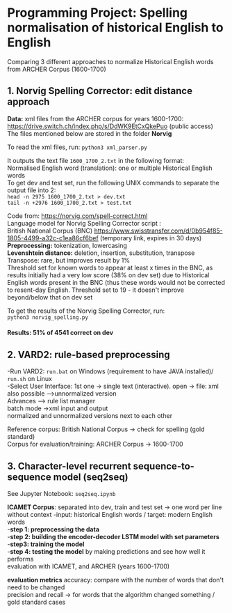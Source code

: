 # Programming Project: Spelling normalisation of historical English to English
Comparing 3 different approaches to normalize Historical English words from ARCHER Corpus (1600-1700)

## 1. Norvig Spelling Corrector: edit distance approach

**Data:** xml files from the ARCHER corpus for years 1600-1700: \
https://drive.switch.ch/index.php/s/DdWK9EtCxQkePuo (public access) \
The files mentioned below are stored in the folder **Norvig** 

To read the xml files, run:
```python3 xml_parser.py``` 

It outputs the text file ```1600_1700_2.txt``` in the following format: \
Normalised English word (translation): one or multiple Historical English words \
To get dev and test set, run the following UNIX commands to separate the output file into 2: \
```head -n 2975 1600_1700_2.txt > dev.txt``` \
```tail -n +2976 1600_1700_2.txt > test.txt``` 

Code from: https://norvig.com/spell-correct.html \
Language model for Norvig Spelling Corrector script : \
British National Corpus (BNC) https://www.swisstransfer.com/d/0b954f85-1805-4499-a32c-c1ea86cf6bef (temporary link, expires in 30 days)\
**Preprocessing:**  tokenization, lowercasing \
**Levenshtein distance:** deletion, insertion, substitution, transpose \
Transpose: rare, but improves result by 1% \
Threshold set for known words to appear at least x times in the BNC, as results initially had a very low score (38% on dev set) due to Historical English words present in the BNC (thus these words would not be corrected to resent-day English. Threshold set to 19 - it doesn't improve beyond/below that on dev set

To get the results of the Norvig Spelling Corrector, run: \
```python3 norvig_spelling.py``` 

#### Results: 51% of 4541 correct on dev


## 2. VARD2: rule-based preprocessing
-Run VARD2: ```run.bat``` on Windows (requirement to have JAVA installed)/ ```run.sh``` on Linux \
-Select User Interface: 1st one -> single text (interactive). open -> file: xml also possible
-->unnormalized version \
Advances --> rule list manager \
batch mode ->xml input and output \
normalized and unnormalized versions next to each other 


Reference corpus: British National Corpus -> check for spelling (gold standard) \
Corpus for evaluation/training: ARCHER Corpus -> 1600-1700 

## 3. Character-level recurrent sequence-to-sequence model (seq2seq) 

See Jupyter Notebook: ```seq2seq.ipynb```

**ICAMET Corpus**: separated into dev, train and test set -> one word per line without context
-input: historical English words / target: modern English words \
-**step 1: preprocessing the data** \
-**step 2: building the encoder-decoder LSTM model with set parameters** \
-**step3: training the model** \
-**step 4: testing the model** by making predictions and see how well it performs \
evaluation with ICAMET, and ARCHER (years 1600-1700) 

**evaluation metrics**
accuracy: compare with the number of words that don't need to be changed \
precision and recall -> for words that the algorithm changed something / gold standard cases 


